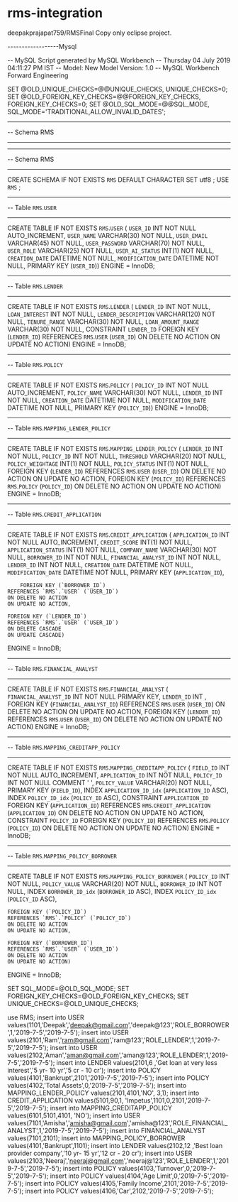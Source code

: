 # rms-integration



deepakprajapat759/RMSFinal
Copy only eclipse project.


------------------Mysql

-- MySQL Script generated by MySQL Workbench
-- Thursday 04 July 2019 04:11:27 PM IST
-- Model: New Model    Version: 1.0
-- MySQL Workbench Forward Engineering

SET @OLD_UNIQUE_CHECKS=@@UNIQUE_CHECKS, UNIQUE_CHECKS=0;
SET @OLD_FOREIGN_KEY_CHECKS=@@FOREIGN_KEY_CHECKS, FOREIGN_KEY_CHECKS=0;
SET @OLD_SQL_MODE=@@SQL_MODE, SQL_MODE='TRADITIONAL,ALLOW_INVALID_DATES';

-- -----------------------------------------------------
-- Schema RMS
-- -----------------------------------------------------

-- -----------------------------------------------------
-- Schema RMS
-- -----------------------------------------------------
CREATE SCHEMA IF NOT EXISTS `RMS` DEFAULT CHARACTER SET utf8 ;
USE `RMS` ;

-- -----------------------------------------------------
-- Table `RMS`.`USER`
-- -----------------------------------------------------
CREATE TABLE IF NOT EXISTS `RMS`.`USER` (
  `USER_ID` INT NOT NULL AUTO_INCREMENT,
  `USER_NAME` VARCHAR(30) NOT NULL,
  `USER_EMAIL` VARCHAR(45) NOT NULL,
  `USER_PASSWORD` VARCHAR(70) NOT NULL,
  `USER_ROLE` VARCHAR(25) NOT NULL,
  `USER_AI_STATUS` INT(1) NOT NULL,
  `CREATION_DATE` DATETIME NOT NULL,
  `MODIFICATION_DATE` DATETIME NOT NULL,
  PRIMARY KEY (`USER_ID`))
ENGINE = InnoDB;


-- -----------------------------------------------------
-- Table `RMS`.`LENDER`
-- -----------------------------------------------------
CREATE TABLE IF NOT EXISTS `RMS`.`LENDER` (
  `LENDER_ID` INT NOT NULL,
  `LOAN_INTEREST` INT NOT NULL,
  `LENDER_DESCRIPTION` VARCHAR(120) NOT NULL,
  `TENURE_RANGE` VARCHAR(30) NOT NULL,
  `LOAN_AMOUNT_RANGE` VARCHAR(30) NOT NULL,
      CONSTRAINT `LENDER_ID`
    FOREIGN KEY (`LENDER_ID`)
    REFERENCES `RMS`.`USER` (`USER_ID`)
    ON DELETE NO ACTION
    ON UPDATE NO ACTION)
ENGINE = InnoDB;


-- -----------------------------------------------------
-- Table `RMS`.`POLICY`
-- -----------------------------------------------------
CREATE TABLE IF NOT EXISTS `RMS`.`POLICY` (
  `POLICY_ID` INT NOT NULL AUTO_INCREMENT,
  `POLICY_NAME` VARCHAR(30) NOT NULL,
  `LENDER_ID` INT NOT NULL,
  `CREATION_DATE` DATETIME NOT NULL,
  `MODIFICATION_DATE` DATETIME NOT NULL,
  PRIMARY KEY (`POLICY_ID`))
ENGINE = InnoDB;


-- -----------------------------------------------------
-- Table `RMS`.`MAPPING_LENDER_POLICY`
-- -----------------------------------------------------
CREATE TABLE IF NOT EXISTS `RMS`.`MAPPING_LENDER_POLICY` (
  `LENDER_ID` INT NOT NULL,
  `POLICY_ID` INT NOT NULL,
  `THRESHOLD` VARCHAR(20) NOT NULL,
  `POLICY_WEIGHTAGE` INT(1) NOT NULL,
  `POLICY_STATUS` INT(1) NOT NULL,
      FOREIGN KEY (`LENDER_ID`)
    REFERENCES `RMS`.`USER` (`USER_ID`)
    ON DELETE NO ACTION
    ON UPDATE NO ACTION,
      FOREIGN KEY (`POLICY_ID`)
    REFERENCES `RMS`.`POLICY` (`POLICY_ID`)
    ON DELETE NO ACTION
    ON UPDATE NO ACTION)
ENGINE = InnoDB;


-- -----------------------------------------------------
-- Table `RMS`.`CREDIT_APPLICATION`
-- -----------------------------------------------------
CREATE TABLE IF NOT EXISTS `RMS`.`CREDIT_APPLICATION` (
  `APPLICATION_ID` INT NOT NULL AUTO_INCREMENT,
  `CREDIT_SCORE` INT(1) NOT NULL,
  `APPLICATION_STATUS` INT(1) NOT NULL,
  `COMPANY_NAME` VARCHAR(30) NOT NULL,
  `BORROWER_ID` INT NOT NULL,
  `FINANCIAL_ANALYST_ID` INT NOT NULL,
  `LENDER_ID` INT NOT NULL,
  `CREATION_DATE` DATETIME NOT NULL,
  `MODIFICATION_DATE` DATETIME NOT NULL,
  PRIMARY KEY (`APPLICATION_ID`),

        FOREIGN KEY (`BORROWER_ID`)
    REFERENCES `RMS`.`USER` (`USER_ID`)
    ON DELETE NO ACTION
    ON UPDATE NO ACTION,
     
    FOREIGN KEY (`LENDER_ID`)
    REFERENCES `RMS`.`USER` (`USER_ID`)
    ON DELETE CASCADE
    ON UPDATE CASCADE)
ENGINE = InnoDB;


-- -----------------------------------------------------
-- Table `RMS`.`FINANCIAL_ANALYST`
-- -----------------------------------------------------
CREATE TABLE IF NOT EXISTS `RMS`.`FINANCIAL_ANALYST` (
  `FINANCIAL_ANALYST_ID` INT NOT NULL PRIMARY KEY,
  `LENDER_ID` INT ,
        FOREIGN KEY (`FINANCIAL_ANALYST_ID`)
    REFERENCES `RMS`.`USER` (`USER_ID`)
    ON DELETE NO ACTION
    ON UPDATE NO ACTION,
    FOREIGN KEY (`LENDER_ID`)
    REFERENCES `RMS`.`USER` (`USER_ID`)
    ON DELETE NO ACTION
    ON UPDATE NO ACTION)
ENGINE = InnoDB;


-- -----------------------------------------------------
-- Table `RMS`.`MAPPING_CREDITAPP_POLICY`
-- -----------------------------------------------------
CREATE TABLE IF NOT EXISTS `RMS`.`MAPPING_CREDITAPP_POLICY` (
  `FIELD_ID` INT NOT NULL AUTO_INCREMENT,
  `APPLICATION_ID` INT NOT NULL,
  `POLICY_ID` INT NOT NULL COMMENT '	',
  `POLICY_VALUE` VARCHAR(20) NOT NULL,
  PRIMARY KEY (`FIELD_ID`),
  INDEX `APPLICATION_ID_idx` (`APPLICATION_ID` ASC),
  INDEX `POLICY_ID_idx` (`POLICY_ID` ASC),
  CONSTRAINT `APPLICATION_ID`
    FOREIGN KEY (`APPLICATION_ID`)
    REFERENCES `RMS`.`CREDIT_APPLICATION` (`APPLICATION_ID`)
    ON DELETE NO ACTION
    ON UPDATE NO ACTION,
  CONSTRAINT `POLICY_ID`
    FOREIGN KEY (`POLICY_ID`)
    REFERENCES `RMS`.`POLICY` (`POLICY_ID`)
    ON DELETE NO ACTION
    ON UPDATE NO ACTION)
ENGINE = InnoDB;


-- -----------------------------------------------------
-- Table `RMS`.`MAPPING_POLICY_BORROWER`
-- -----------------------------------------------------
CREATE TABLE IF NOT EXISTS `RMS`.`MAPPING_POLICY_BORROWER` (
  `POLICY_ID` INT NOT NULL,
  `POLICY_VALUE` VARCHAR(20) NOT NULL,
  `BORROWER_ID` INT NOT NULL,
  INDEX `BORROWER_ID_idx` (`BORROWER_ID` ASC),
  INDEX `POLICY_ID_idx` (`POLICY_ID` ASC),
  
    FOREIGN KEY (`POLICY_ID`)
    REFERENCES `RMS`.`POLICY` (`POLICY_ID`)
    ON DELETE NO ACTION
    ON UPDATE NO ACTION,

    FOREIGN KEY (`BORROWER_ID`)
    REFERENCES `RMS`.`USER` (`USER_ID`)
    ON DELETE NO ACTION
    ON UPDATE NO ACTION)
ENGINE = InnoDB;


SET SQL_MODE=@OLD_SQL_MODE;
SET FOREIGN_KEY_CHECKS=@OLD_FOREIGN_KEY_CHECKS;
SET UNIQUE_CHECKS=@OLD_UNIQUE_CHECKS;






use RMS;
insert into USER values(1101,'Deepak','deepak@gmail.com','deepak@123','ROLE_BORROWER',1,'2019-7-5','2019-7-5');
insert into USER values(2101,'Ram','ram@gmail.com','ram@123','ROLE_LENDER',1,'2019-7-5','2019-7-5');
insert into USER values(2102,'Aman','aman@gmail.com','aman@123','ROLE_LENDER',1,'2019-7-5','2019-7-5');
insert into LENDER values(2101,6 ,'Get loan at very less interest','5 yr- 10 yr','5 cr - 10 cr');
insert into POLICY values(4101,'Bankrupt',2101,'2019-7-5','2019-7-5');
insert into POLICY values(4102,'Total Assets',0,'2019-7-5','2019-7-5');
insert into MAPPING_LENDER_POLICY values(2101,4101,'NO', 3,1);
insert into CREDIT_APPLICATION values(5101,90,1, 'Impetus',1101,0,2101,'2019-7-5','2019-7-5');
insert into MAPPING_CREDITAPP_POLICY values(6101,5101,4101, 'NO');
insert into USER values(7101,'Amisha','amisha@gmail.com','amisha@123','ROLE_FINANCIAL_ANALYST',1,'2019-7-5','2019-7-5');
insert into FINANCIAL_ANALYST values(7101,2101);
insert into MAPPING_POLICY_BORROWER values(4101,'Bankrupt',1101);
insert into LENDER values(2102,12 ,'Best loan provider company','10 yr- 15 yr','12 cr - 20 cr');
insert into USER values(2103,'Neeraj','neeraj@gmail.com','neeraj@123','ROLE_LENDER',1,'2019-7-5','2019-7-5');
insert into POLICY values(4103,'Turnover',0,'2019-7-5','2019-7-5');
insert into POLICY values(4104,'Age Limit',0,'2019-7-5','2019-7-5');
insert into POLICY values(4105,'Family Income',2101,'2019-7-5','2019-7-5');
insert into POLICY values(4106,'Car',2102,'2019-7-5','2019-7-5');










